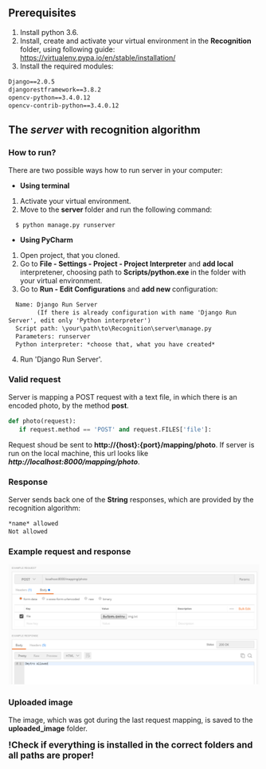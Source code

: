 ## Prerequisites
 1. Install python 3.6.
 2. Install, create and activate your virtual environment in the <strong> Recognition </strong> folder, using following guide:
https://virtualenv.pypa.io/en/stable/installation/
 3. Install the required modules:
 ```terminal
Django==2.0.5
djangorestframework==3.8.2
opencv-python==3.4.0.12
opencv-contrib-python==3.4.0.12
 ```

## The ***server*** with recognition algorithm

### How to run?
There are two possible ways how to run server in your computer:

* <strong>Using terminal</strong>
1. Activate your virtual environment.
2. Move to the <strong> server </strong> folder and run the following command:
```terminal
  $ python manage.py runserver
```

* <strong>Using PyCharm</strong>
1. Open project, that you cloned.
2. Go to <strong>File - Settings - Project - Project Interpreter</strong> and <strong> add local </strong> interpretener, choosing path to <strong> Scripts/python.exe </strong> in the folder with your virtual environment.
3. Go to <strong>Run - Edit Configurations</strong> and <strong> add new </strong> configuration:
```
  Name: Django Run Server 
        (If there is already configuration with name 'Django Run Server', edit only 'Python interpreter')
  Script path: \your\path\to\Recognition\server\manage.py
  Parameters: runserver
  Python interpreter: *choose that, what you have created*
``` 
4. Run 'Django Run Server'.


### Valid request
Server is mapping a POST request with a text file, in which there is an encoded photo, by the method <strong>post</strong>.
 ```python
def photo(request):
    if request.method == 'POST' and request.FILES['file']:
```
Request shoud be sent to <strong>http://{host}:{port}/mapping/photo</strong>. If server is run on the local machine, this url looks like ***http://localhost:8000/mapping/photo***.

### Response
 Server sends back one of the <strong>String</strong> responses, which are provided by the recognition algorithm:
 ```
*name* allowed
Not allowed
```
### Example request and response
![response](response.png "Response example")

### Uploaded image
The image, which was got during the last request mapping, is saved to the <strong>uploaded_image</strong> folder.



<strong style="font-size: 1.1rem;"> !Check if everything is installed in the correct folders and all paths are proper!</strong>